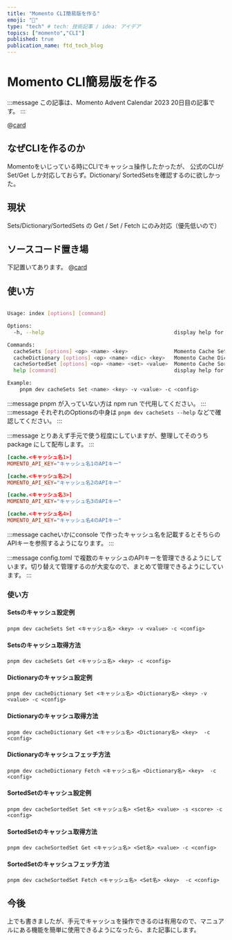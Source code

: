 ```yaml
---
title: "Momento CLI簡易版を作る"
emoji: "🦁"
type: "tech" # tech: 技術記事 / idea: アイデア
topics: ["momento","CLI"]
published: true
publication_name: ftd_tech_blog
---
```

# Momento CLI簡易版を作る
:::message
この記事は、Momento Advent Calendar 2023 20日目の記事です。
:::

@[card](https://qiita.com/advent-calendar/2023/momento)

## なぜCLIを作るのか
Momentoをいじっている時にCLIでキャッシュ操作したかったが、
公式のCLIがSet/Get しか対応しておらず。Dictionary/ SortedSetsを確認するのに欲しかった。

## 現状
Sets/Dictionary/SortedSets の Get / Set / Fetch にのみ対応（優先低いので）

## ソースコード置き場
下記置いてあります。
@[card](https://gitlab.com/future-techno-developers/public/momento-tools/momento-cli)

## 使い方
```bash

Usage: index [options] [command]

Options:
  -h, --help                                          display help for command

Commands:
  cacheSets [options] <op> <name> <key>               Momento Cache Sets Type Cache
  cacheDictionary [options] <op> <name> <dic> <key>   Momento Cache Dictionary Type Cache
  cacheSortedSet [options] <op> <name> <set> <value>  Momento Cache SortedSet Type Cache
  help [command]                                      display help for command

Example:
    pnpm dev cacheSets Set <name> <key> -v <value> -c <config> 

```
:::message
pnpm が入っていない方は npm run で代用してください。
:::
:::message
それぞれのOptionsの中身は `pnpm dev cacheSets --help` などで確認してください。
:::

:::message
とりあえず手元で使う程度にしていますが、整理してそのうちpackage にして配布します。
:::


```toml:config.toml
[cache.<キャッシュ名1>]
MOMENTO_API_KEY="キャッシュ名1のAPIキー"

[cache.<キャッシュ名2>]
MOMENTO_API_KEY="キャッシュ名2のAPIキー"

[cache.<キャッシュ名3>]
MOMENTO_API_KEY="キャッシュ名3のAPIキー"

[cache.<キャッシュ名4>]
MOMENTO_API_KEY="キャッシュ名4のAPIキー"
```
:::message
cacheいかにconsole で作ったキャッシュ名を記載するとそちらのAPIキーを参照するようになります。
:::

:::message
config.toml で複数のキャッシュのAPIキーを管理できるようにしています。切り替えて管理するのが大変なので、まとめて管理できるようにしています。
:::


### 使い方
#### Setsのキャッシュ設定例
```bash:
pnpm dev cacheSets Set <キャッシュ名> <key> -v <value> -c <config> 
```

#### Setsのキャッシュ取得方法
```bash:
pnpm dev cacheSets Get <キャッシュ名> <key> -c <config> 
```

#### Dictionaryのキャッシュ設定例
```bash:
pnpm dev cacheDictionary Set <キャッシュ名> <Dictionary名> <key> -v <value> -c <config> 
```

#### Dictionaryのキャッシュ取得方法
```bash:
pnpm dev cacheDictionary Get <キャッシュ名> <Dictionary名> <key>  -c <config> 
```

#### Dictionaryのキャッシュフェッチ方法
```bash:
pnpm dev cacheDictionary Fetch <キャッシュ名> <Dictionary名> <key>  -c <config> 
```

#### SortedSetのキャッシュ設定例
```bash:
pnpm dev cacheSortedSet Set <キャッシュ名> <Set名> <value> -s <score> -c <config> 
```

#### SortedSetのキャッシュ取得方法
```bash:
pnpm dev cacheSortedSet Get <キャッシュ名> <Set名> <value> -c <config> 
```

#### SortedSetのキャッシュフェッチ方法
```bash:
pnpm dev cacheSortedSet Fetch <キャッシュ名> <Set名> <key>  -c <config> 
```

## 今後
上でも書きましたが、手元でキャッシュを操作できるのは有用なので、マニュアルにある機能を簡単に使用できるようになったら、また記事にします。
